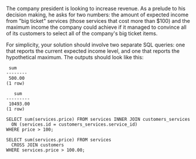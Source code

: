 The company president is looking to increase revenue. As a prelude to his decision making, he asks for two numbers: the amount of expected income from "big ticket" services (those services that cost more than $100) and the maximum income the company could achieve if it managed to convince all of its customers to select all of the company's big ticket items.

For simplicity, your solution should involve two separate SQL queries: one that reports the current expected income level, and one that reports the hypothetical maximum. The outputs should look like this:

```
 sum
--------
 500.00
(1 row)
```

```
   sum
---------
 10493.00
(1 row)
```

```
SELECT sum(services.price) FROM services INNER JOIN customers_services
  ON (services.id = customers_services.service_id)
WHERE price > 100;

SELECT sum(services.price) FROM services 
  CROSS JOIN customers
WHERE services.price > 100.00;
```

